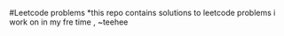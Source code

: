 #Leetcode problems
*this repo contains solutions to leetcode problems i work on in my fre time , ~teehee
